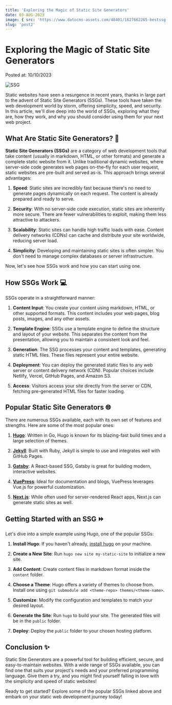 ```yaml
---
title: 'Exploring the Magic of Static Site Generators'
date: 03-AUG-2023
image: { src: 'https://www.datocms-assets.com/48401/1627662265-bestssg.png?fit%3Dmax%26fm%3Dwebp%26w%3D900', alt: 'SSG' }
slug: 'post2'
---
```


<h1 class="post-title">Exploring the Magic of Static Site Generators</h1>
<p class="post-date">Posted at: 10/10/2023</p>

<img class="post-img" src="https://www.datocms-assets.com/48401/1627662265-bestssg.png?fit%3Dmax%26fm%3Dwebp%26w%3D900" alt="SSG" />

Static websites have seen a resurgence in recent years, thanks in large part to the advent of Static Site Generators (SSGs). These tools have taken the web development world by storm, offering simplicity, speed, and security. In this article, we'll dive deep into the world of SSGs, exploring what they are, how they work, and why you should consider using them for your next web project.

## What Are Static Site Generators? <span>🚀</span>

**Static Site Generators (SSGs)** are a category of web development tools that take content (usually in markdown, HTML, or other formats) and generate a complete static website from it. Unlike traditional dynamic websites, where server-side code generates web pages on-the-fly for each user request, static websites are pre-built and served as-is. This approach brings several advantages:

1. **Speed**: Static sites are incredibly fast because there's no need to generate pages dynamically on each request. The content is already prepared and ready to serve.

2. **Security**: With no server-side code execution, static sites are inherently more secure. There are fewer vulnerabilities to exploit, making them less attractive to attackers.

3. **Scalability**: Static sites can handle high traffic loads with ease. Content delivery networks (CDNs) can cache and distribute your site worldwide, reducing server load.

4. **Simplicity**: Developing and maintaining static sites is often simpler. You don't need to manage complex databases or server infrastructure.

Now, let's see how SSGs work and how you can start using one.

## How SSGs Work <span>💻</span>

SSGs operate in a straightforward manner:

1. **Content Input**: You create your content using markdown, HTML, or other supported formats. This content includes your web pages, blog posts, images, and any other assets.

2. **Template Engine**: SSGs use a template engine to define the structure and layout of your website. This separates the content from the presentation, allowing you to maintain a consistent look and feel.

3. **Generation**: The SSG processes your content and templates, generating static HTML files. These files represent your entire website.

4. **Deployment**: You can deploy the generated static files to any web server or content delivery network (CDN). Popular choices include Netlify, Vercel, GitHub Pages, and Amazon S3.

5. **Access**: Visitors access your site directly from the server or CDN, fetching pre-generated HTML files for faster loading.

## Popular Static Site Generators <span>🌐</span>

There are numerous SSGs available, each with its own set of features and strengths. Here are some of the most popular ones:

1. **<a href="https://gohugo.io/" target="_blank">Hugo</a>**: Written in Go, Hugo is known for its blazing-fast build times and a large selection of themes.

2. **<a href="https://jekyllrb.com/" target="_blank">Jekyll</a>**: Built with Ruby, Jekyll is simple to use and integrates well with GitHub Pages.

3. **<a href="https://www.gatsbyjs.com/" target="_blank">Gatsby</a>**: A React-based SSG, Gatsby is great for building modern, interactive websites.

4. **<a href="https://vuepress.vuejs.org/" target="_blank">VuePress</a>**: Ideal for documentation and blogs, VuePress leverages Vue.js for powerful customization.

5. **<a href="https://nextjs.org/" target="_blank">Next.js</a>**: While often used for server-rendered React apps, Next.js can generate static sites as well.

## Getting Started with an SSG <span>⏩</span>

Let's dive into a simple example using Hugo, one of the popular SSGs:

1. **Install Hugo**: If you haven't already, <a href="https://gohugo.io/getting-started/installing/" target="_blank">install hugo</a> on your machine.

2. **Create a New Site**: Run `hugo new site my-static-site` to initialize a new site.

3. **Add Content**: Create content files in markdown format inside the `content` folder.

4. **Choose a Theme**: Hugo offers a variety of themes to choose from. Install one using `git submodule add <theme-repo> themes/<theme-name>`.

5. **Customize**: Modify the configuration and templates to match your desired layout.

6. **Generate the Site**: Run `hugo` to build your site. The generated files will be in the `public` folder.

7. **Deploy**: Deploy the `public` folder to your chosen hosting platform.

## Conclusion <span>✨</span>

Static Site Generators are a powerful tool for building efficient, secure, and easy-to-maintain websites. With a wide range of SSGs available, you can find one that suits your project's needs and your preferred programming language. Give them a try, and you might find yourself falling in love with the simplicity and speed of static websites!

Ready to get started? Explore some of the popular SSGs linked above and embark on your static web development journey today!
